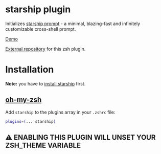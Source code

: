 # starship plugin

Initializes [starship prompt](https://starship.rs) - a minimal, blazing-fast and
infinitely customizable cross-shell prompt.

[Demo](https://user-images.githubusercontent.com/62098008/169764279-50b48262-9506-4651-ba89-f6611a88ebf0.mp4)

[External repository](https://github.com/axieax/zsh-starship) for this zsh
plugin.

# Installation

**Note:** you have to
[install starship](https://starship.rs/guide/#%F0%9F%9A%80-installation) first.

## [oh-my-zsh](https://github.com/ohmyzsh/ohmyzsh)

Add `starship` to the plugins array in your `.zshrc` file:

```zsh
plugins=(... starship)
```

## ⚠️ ENABLING THIS PLUGIN WILL UNSET YOUR ZSH_THEME VARIABLE
